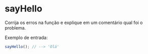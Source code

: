 # sayHello

Corrija os erros na função e explique em um comentário qual foi o problema.

Exemplo de entrada:

```javascript
sayHello(); // --> 'Olá'
```
